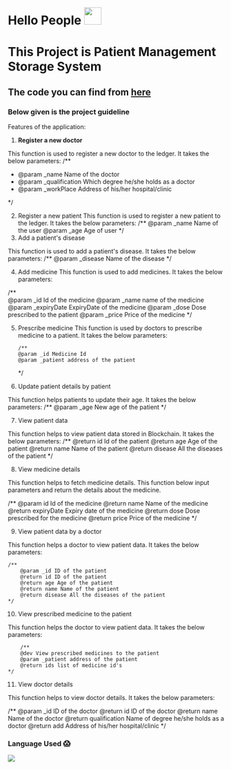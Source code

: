 # Hello People <a> <img width= "40px " src = "https://camo.githubusercontent.com/e8e7b06ecf583bc040eb60e44eb5b8e0ecc5421320a92929ce21522dbc34c891/68747470733a2f2f6d656469612e67697068792e636f6d2f6d656469612f6876524a434c467a6361737252346961377a2f67697068792e676966"> </a>

<h1> This Project is Patient Management Storage System</h1>

## The code you can find from <a href="https://github.com/sanketsaagar/Patient-Record-system/blob/main/Patient.sol"> here </a>

### Below given is the project guideline
<p>
Features of the application:

1.	<b>Register a new doctor</b>

This function is used to register a new doctor to the ledger. It takes the below parameters:
   /**  
    <ul> 
        <li>@param _name Name of the doctor</li>
        <li>@param _qualification Which degree he/she holds as a doctor</li>
        <li>@param _workPlace Address of his/her hospital/clinic</li>
    </ul> 
    */
    
    
2.	Register a new patient
This function is used to register a new patient to the ledger. It takes the below parameters:
    /**
        @param _name Name of the user
        @param _age Age of user
    */
3.	Add a patient's disease

This function is used to add a patient's disease. It takes the below parameters:
    /**
         @param _disease Name of the disease
    */

4.	Add medicine
This function is used to add medicines. It takes the below parameters:

/**  
        @param _id Id of the medicine
        @param _name name of the medicine
        @param _expiryDate ExpiryDate of the medicine
       @param _dose Dose prescribed to the patient
        @param _price Price of the medicine 
    */

5.	Prescribe medicine 
This function is used by doctors to prescribe medicine to a patient. It takes the below parameters:

        /**
        @param _id Medicine Id
        @param _patient address of the patient
    */

6.	Update patient details by patient

This function helps patients to update their age. It takes the below parameters:
    /**
          @param _age New age of the patient
    */

7.	View patient data
   
This function helps to view patient data stored in Blockchain. It takes the below parameters:
/**
         @return id Id of the patient
        @return age Age of the patient
        @return name Name of the patient
        @return disease All the diseases of the patient
    */

8.	View medicine details
    
This function helps to fetch medicine details. This function below input parameters and return the details about the medicine.

/**
        @param id Id of the medicine
        @return name Name of the medicine
        @return expiryDate Expiry date of the medicine
        @return dose Dose prescribed for the medicine
        @return price Price of the medicine
    */

9.	View patient data by a doctor 

This function helps a doctor to view patient data. It takes the below parameters:


    /**
        @param _id ID of the patient
        @return id ID of the patient
        @return age Age of the patient
        @return name Name of the patient
        @return disease All the diseases of the patient
    */ 

10.	View prescribed medicine to the patient 

This function helps the doctor to view patient data. It takes the below parameters:


        /**
        @dev View prescribed medicines to the patient 
        @param _patient address of the patient
        @return ids list of medicine id's
    */

11.	View doctor details

This function helps to view doctor details. It takes the below parameters:
  
  /**
        @param _id ID of the doctor
        @return id ID of the doctor
        @return name Name of the doctor
        @return qualification Name of degree he/she holds as a doctor
        @return add Address of his/her hospital/clinic
    */
</p>

### Language Used :scream:
<p align="left">
  <a href="https://skillicons.dev">
    <img src="https://skillicons.dev/icons?i=solidity" />
  </a>
</p>
